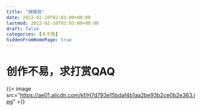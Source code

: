 ```yaml
---
title: "捐赠我"
date: 2022-02-10T02:03:00+08:00
lastmod: 2022-02-10T02:03:00+08:00
draft: false
categories: [关于我]
hiddenFromHomePage: true
---
```

# 创作不易，求打赏QAQ
{{< image src="https://ae01.alicdn.com/kf/H7d793e15bdaf4b1aa2be93b2ce0b2e363.jpg" >}}
